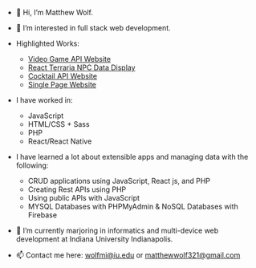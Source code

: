 - 👋 Hi, I’m Matthew Wolf.
- 👀 I’m interested in full stack web development.
- Highlighted Works:
  - [Video Game API Website](https://github.com/wolfmatt233/GameAPI)
  - [React Terraria NPC Data Display](https://github.com/n320-wolfmi/Project2)
  - [Cocktail API Website](https://github.com/n423-wolfmi/CocktailProject)
  - [Single Page Website](https://github.com/n215-wolfmi/final-project)
- I have worked in: 
  - JavaScript
  - HTML/CSS + Sass
  - PHP
  - React/React Native
- I have learned a lot about extensible apps and managing data with the following:
  - CRUD applications using JavaScript, React js, and PHP
  - Creating Rest APIs using PHP
  - Using public APIs with JavaScript
  - MYSQL Databases with PHPMyAdmin & NoSQL Databases with Firebase

- 🌱 I’m currently marjoring in informatics and multi-device web development at Indiana University Indianapolis.
- 📫 Contact me here: wolfmi@iu.edu or matthewwolf321@gmail.com

<!---
wolfmatt233/wolfmatt233 is a ✨ special ✨ repository because its `README.md` (this file) appears on your GitHub profile.
You can click the Preview link to take a look at your changes.
--->
